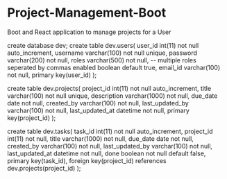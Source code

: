 # Project-Management-Boot
Boot and React application to manage projects for a User


<!-- Table Structure  -->

create database dev;
create table dev.users(
user_id int(11) not null auto_increment,
username varchar(100) not null unique,
password varchar(200) not null,
roles varchar(500) not null, -- multiple roles seperated by commas
enabled boolean default true,
email_id varchar(100) not null,
primary key(user_id)
);

create table dev.projects(
project_id int(11) not null auto_increment,
title varchar(100) not null unique,
description varchar(1000) not null,
due_date date not null,
created_by varchar(100) not null,
last_updated_by varchar(100) not null,
last_updated_at datetime not null,
primary key(project_id)
);

create table dev.tasks(
task_id int(11) not null auto_increment,
project_id int(11) not null,
title varchar(1000) not null,
due_date date not null,
created_by varchar(100) not null,
last_updated_by varchar(100) not null,
last_updated_at datetime not null,
done boolean not null default false,
primary key(task_id),
foreign key(project_id) references dev.projects(project_id)
);
